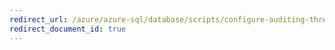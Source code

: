 ```yaml
---
redirect_url: /azure/azure-sql/database/scripts/configure-auditing-threat-detection-powershell
redirect_document_id: true
---
```

